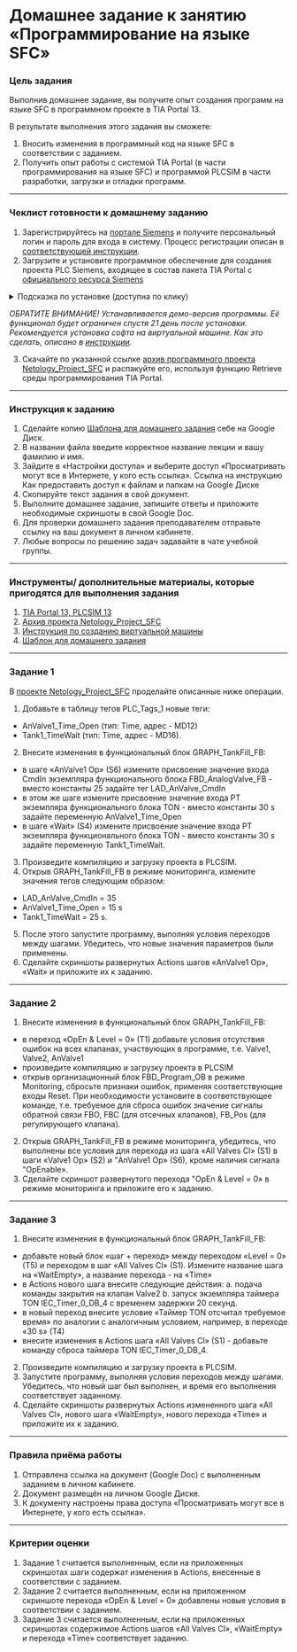 # Домашнее задание к занятию «Программирование на языке SFC»

### Цель задания

Выполнив домашнее задание, вы получите опыт создания программ на языке SFC в программном проекте в TIA Portal 13.

В результате выполнения этого задания вы сможете:

1. Вносить изменения в программный код на языке SFC в соответствии с заданием.
2. Получить опыт работы с системой TIA Portal (в части программирования на языке SFC) и программой PLCSIM в части разработки, загрузки и отладки программ.

------

### Чеклист готовности к домашнему заданию

1. Зарегистрируйтесь на [портале Siemens](https://mall.industry.siemens.com/goos/WelcomePage.aspx?regionUrl=/ru&language=ru) и получите персональный логин и пароль для входа в систему. Процесс регистрации описан в [соответствующей инструкции](https://docs.google.com/presentation/d/1RPHvCE2OxBbHRMWSAV2E-HxscZvR2nRIZVHCy8hvjJE/edit?usp=sharing).
2. Загрузите и установите программное обеспечение для создания проекта PLC Siemens, входящее в состав пакета TIA Portal с [официального ресурса Siemens](https://support.industry.siemens.com/cs/document/78793685/simatic-step-7-(tia-portal)-v13-trial-download?dti=0&lc=en-DE)
<details>
  <summary> Подсказка по установке (доступна по клику)</summary>
  
  
1. Скачайте все файлы по [ссылке](https://support.industry.siemens.com/cs/document/109745155/simatic-step-7-including-plcsim-v13-sp2-trial-download?dti=0&lc=en-DE) в две отдельные папки:
  - STEP 7 Professional V13 SP2 (DVD 1, DVD 2, SHA-256 checksum)
  ![image](https://github.com/netology-code/phd-homeworks/blob/main/6.6/Step7_1.png)
  - SIMATIC STEP 7 PLCSIM V13 SP2 for STEP 7 Basic and STEP 7 Professional (включая SHA-256 checksum)
    ![image](https://github.com/netology-code/phd-homeworks/blob/main/6.6/Step7_2.png)
2. Запустите установочный файл SIMATIC_STEP_7_Professional_V13_SP2_Upd4.exe, пройдите стандартную процедуру установки.
3. Запустите установочный файл SIMATIC_S7_PLCSIM_V13_SP2.exe, пройдите стандартную процедуру установки.

    ---
  
</details>
  
*ОБРАТИТЕ ВНИМАНИЕ! Устанавливается демо-версия программы. Её функционал будет ограничен спустя 21 день после установки. Рекомендуется установка софта на виртуальной машине. Как это сделать, описано в [инструкции](https://docs.google.com/presentation/d/1psnSlotXT7cr8ECnaZaTCDLnIyYOGUzCArLeydeRztY/edit?usp=sharing).*

3. Скачайте по указанной ссылке [архив программного проекта Netology_Project_SFC](https://drive.google.com/file/d/1sW8EiOawku5Jo9VZNBe6buyNNdq9jsUU/view?usp=sharing) и распакуйте его, используя функцию Retrieve среды программирования TIA Portal.

------

### Инструкция к заданию

1. Сделайте копию [Шаблона для домашнего задания](https://docs.google.com/document/d/1fY7ppRmQDDn8RPF8LRXai7DpTxoiajZSpb288-KPi7c/edit?usp=sharing) себе на Google Диск.
2. В названии файла введите корректное название лекции и вашу фамилию и имя.
3. Зайдите в «Настройки доступа» и выберите доступ «Просматривать могут все в Интернете, у кого есть ссылка». Ссылка на инструкцию Как предоставить доступ к файлам и папкам на Google Диске
4. Скопируйте текст задания в свой документ.
5. Выполните домашнее задание, запишите ответы и приложите необходимые скриншоты в свой Google Doc.
6. Для проверки домашнего задания преподавателем отправьте ссылку на ваш документ в личном кабинете.
7. Любые вопросы по решению задач задавайте в чате учебной группы.

------

### Инструменты/ дополнительные материалы, которые пригодятся для выполнения задания

1. [TIA Portal 13, PLCSIM 13](https://support.industry.siemens.com/cs/document/109745155/simatic-step-7-including-plcsim-v13-sp2-trial-download?dti=0&lc=en-WW)
2. [Архив проекта Netology_Project_SFC](https://drive.google.com/file/d/1sW8EiOawku5Jo9VZNBe6buyNNdq9jsUU/view?usp=sharing)
3. [Инструкция по созданию виртуальной машины](https://docs.google.com/presentation/d/1psnSlotXT7cr8ECnaZaTCDLnIyYOGUzCArLeydeRztY/edit?usp=sharing)
4. [Шаблон для домашнего задания](https://docs.google.com/document/d/1fY7ppRmQDDn8RPF8LRXai7DpTxoiajZSpb288-KPi7c/edit?usp=sharing)

------

### Задание 1

В [проекте Netology_Project_SFC](https://drive.google.com/file/d/1sW8EiOawku5Jo9VZNBe6buyNNdq9jsUU/view?usp=sharing) проделайте описанные ниже операции.

1. Добавьте в таблицу тегов PLC_Tags_1 новые теги:
- AnValve1_Time_Open (тип: Time, адрес - MD12)
- Tank1_TimeWait (тип: Time, адрес - MD16).
2. Внесите изменения в функциональный блок GRAPH_TankFill_FB:
- в шаге «AnValve1 Op» (S6) измените присвоение значение входа CmdIn экземпляра функционального блока FBD_AnalogValve_FB - вместо константы 25 задайте тег LAD_AnValve_CmdIn
- в этом же шаге измените присвоение значение входа PT экземпляра функционального блока TON - вместо константы 30 s задайте переменную AnValve1_Time_Open
- в шаге «Wait» (S4) измените присвоение значение входа PT экземпляра функционального блока TON - вместо константы 30 s задайте переменную Tank1_TimeWait.
3. Произведите компиляцию и загрузку проекта в PLCSIM.
4. Открыв GRAPH_TankFill_FB в режиме мониторинга, измените значения тегов следующим образом:
- LAD_AnValve_CmdIn = 35
- AnValve1_Time_Open = 15 s
- Tank1_TimeWait = 25 s.
5. После этого запустите программу, выполняя условия переходов между шагами. Убедитесь, что новые значения параметров были применены.
6. Сделайте скриншоты развернутых Actions шагов «AnValve1 Op», «Wait» и приложите их к заданию.

------

### Задание 2

1. Внесите изменения в функциональный блок GRAPH_TankFill_FB:
- в переход «OpEn & Level = 0» (T1) добавьте условия отсутствия ошибок на всех клапанах, участвующих в программе, т.е. Valve1, Valve2, AnValve1
- произведите компиляцию и загрузку проекта в PLCSIM
- открыв организационный блок FBD_Program_OB в режиме Monitoring, сбросьте признаки ошибок, применяя соответствующие входы Reset. При необходимости установите в соответствующее команде, т.е. требуемое для сброса ошибок значение сигналы обратной связи FBO, FBC (для отсечных клапанов), FB_Pos (для регулирующего клапана).
2. Открыв GRAPH_TankFill_FB в режиме мониторинга, убедитесь, что выполнены все условия для перехода из шага «All Valves Cl» (S1) в шаги «Valve1 Op» (S2) и "AnValve1 Op» (S6), кроме наличия сигнала "OpEnable».
3. Сделайте скриншот развернутого перехода "OpEn & Level = 0» в режиме мониторинга и приложите его к заданию.

------

### Задание 3

1. Внесите изменения в функциональный блок GRAPH_TankFill_FB:
- добавьте новый блок «шаг + переход» между переходом «Level = 0» (T5) и переходом в шаг «All Valves Cl» (S1). Измените название шага на «WaitEmpty», а название перехода - на «Time»
- в Actions нового шага внесите следующие действия:
a. подача команды закрытия на клапан Valve2
b. запуск экземпляра таймера TON IEC_Timer_0_DB_4 с временем задержки 20 секунд.
- в новый переход внесите условие «Таймер TON отсчитал требуемое время» по аналогии с аналогичным условием, например, в переходе «30 s» (T4)
- внесите изменения в Actions шага «All Valves Cl» (S1) - добавьте команду сброса таймера TON IEC_Timer_0_DB_4.
2. Произведите компиляцию и загрузку проекта в PLCSIM.
3. Запустите программу, выполняя условия переходов между шагами. Убедитесь, что новый шаг был выполнен, и время его выполнения соответствует заданному.
4. Сделайте скриншоты развернутых Actions измененного шага «All Valves Cl», нового шага «WaitEmpty», нового перехода «Time» и приложите их к заданию.

------


### Правила приёма работы

1. Отправлена ссылка на документ (Google Doc) с выполненным заданием в личном кабинете.
2. Документ размещён на личном Google Диске.
3. К документу настроены права доступа «Просматривать могут все в Интернете, у кого есть ссылка».

------

### Критерии оценки

1. Задание 1 считается выполненным, если на приложенных скриншотах шаги содержат изменения в Actions, внесенные в соответствии с заданием.
2. Задание 2 считается выполненным, если на приложенном скриншоте перехода «OpEn & Level = 0» добавлены новые условия в соответствии с заданием.
3. Задание 3 считается выполненным, если на приложенных скриншотах содержимое Actions шагов «All Valves Cl», «WaitEmpty» и перехода «Time» соответствует заданию.

